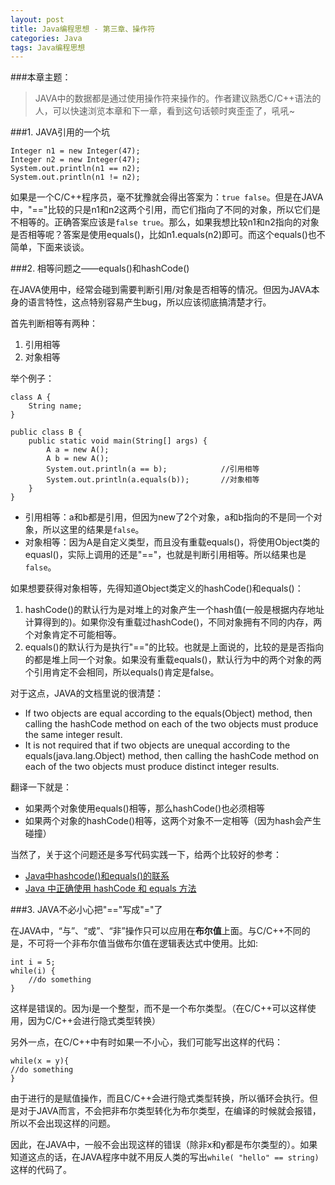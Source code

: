 ```yaml
---
layout: post
title: Java编程思想 - 第三章、操作符
categories: Java
tags: Java编程思想
---
```


###本章主题：
> JAVA中的数据都是通过使用操作符来操作的。作者建议熟悉C/C++语法的人，可以快速浏览本章和下一章，看到这句话顿时爽歪歪了，吼吼~

###1. JAVA引用的一个坑

    Integer n1 = new Integer(47);
    Integer n2 = new Integer(47);
    System.out.println(n1 == n2);
    System.out.println(n1 != n2);

如果是一个C/C++程序员，毫不犹豫就会得出答案为：```true false```。但是在JAVA中，"=="比较的只是n1和n2这两个引用，而它们指向了不同的对象，所以它们是不相等的。正确答案应该是```false true```。那么，如果我想比较n1和n2指向的对象是否相等呢？答案是使用equals()，比如n1.equals(n2)即可。而这个equals()也不简单，下面来谈谈。

###2. 相等问题之——equals()和hashCode()

在JAVA使用中，经常会碰到需要判断引用/对象是否相等的情况。但因为JAVA本身的语言特性，这点特别容易产生bug，所以应该彻底搞清楚才行。

首先判断相等有两种：

1. 引用相等
2. 对象相等

举个例子：

    class A {
        String name;
    }

    public class B {
        public static void main(String[] args) {
            A a = new A();
            A b = new A();
            System.out.println(a == b);            //引用相等
            System.out.println(a.equals(b));       //对象相等
        }
    }

* 引用相等：a和b都是引用，但因为new了2个对象，a和b指向的不是同一个对象，所以这里的结果是```false```。
* 对象相等：因为A是自定义类型，而且没有重载equals()，将使用Object类的equasl()，实际上调用的还是"=="，也就是判断引用相等。所以结果也是```false```。

如果想要获得对象相等，先得知道Object类定义的hashCode()和equals()：

1. hashCode()的默认行为是对堆上的对象产生一个hash值(一般是根据内存地址计算得到的)。如果你没有重载过hashCode()，不同对象拥有不同的内存，两个对象肯定不可能相等。
2. equals()的默认行为是执行"=="的比较。也就是上面说的，比较的是是否指向的都是堆上同一个对象。如果没有重载equals()，默认行为中的两个对象的两个引用肯定不会相同，所以equals()肯定是false。

对于这点，JAVA的文档里说的很清楚：

* If two objects are equal according to the equals(Object) method, then calling the hashCode method on each of the two objects must produce the same integer result.
* It is not required that if two objects are unequal according to the equals(java.lang.Object) method, then calling the hashCode method on each of the two objects must produce distinct integer results.

翻译一下就是：

* 如果两个对象使用equals()相等，那么hashCode()也必须相等
* 如果两个对象的hashCode()相等，这两个对象不一定相等（因为hash会产生碰撞）

当然了，关于这个问题还是多写代码实践一下，给两个比较好的参考：

* [Java中hashcode()和equals()的联系](http://octsky.com/tech/2013/11/29/equals-hashcode-contract-java/)
* [
Java 中正确使用 hashCode 和 equals 方法](http://www.oschina.net/question/82993_75533)

###3. JAVA不必小心把"=="写成"="了

在JAVA中，“与”、“或”、“非”操作只可以应用在**布尔值**上面。与C/C++不同的是，不可将一个非布尔值当做布尔值在逻辑表达式中使用。比如:

    int i = 5;
    while(i) {
        //do something
    }
	
这样是错误的。因为i是一个整型，而不是一个布尔类型。（在C/C++可以这样使用，因为C/C++会进行隐式类型转换）

另外一点，在C/C++中有时如果一不小心，我们可能写出这样的代码：

    while(x = y){
    //do something
    }
	
由于进行的是赋值操作，而且C/C++会进行隐式类型转换，所以循环会执行。但是对于JAVA而言，不会把非布尔类型转化为布尔类型，在编译的时候就会报错，所以不会出现这样的问题。

因此，在JAVA中，一般不会出现这样的错误（除非x和y都是布尔类型的）。如果知道这点的话，在JAVA程序中就不用反人类的写出```while( "hello" == string)```这样的代码了。
